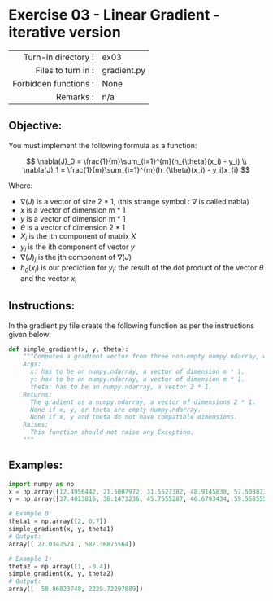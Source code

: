 # Exercise 03 - Linear Gradient - iterative version

|                         |                    |
| -----------------------:| ------------------ |
|   Turn-in directory :   |  ex03              |
|   Files to turn in :    |  gradient.py       |
|   Forbidden functions : |  None              |
|   Remarks :             |  n/a               |

## Objective:

You must implement the following formula as a function:  

$$
\nabla(J)_0 = \frac{1}{m}\sum_{i=1}^{m}(h_{\theta}(x_i) - y_i) \\
\nabla(J)_1 = \frac{1}{m}\sum_{i=1}^{m}(h_{\theta}(x_i) - y_i)x_{i}
$$

Where:  
- $\nabla(J)$ is a vector of size 2 * 1, (this strange symbol : $\nabla$ is called nabla)
- $x$ is a vector of dimension m * 1
- $y$ is a vector of dimension m * 1
- $\theta$ is a vector of dimension 2 * 1
- $X_i$ is the ith component of matrix $X$
- $y_i$ is the ith component of vector $y$
- $\nabla(J)_j$ is the jth component of $\nabla(J)$
- $h_{\theta}(x_i)$ is our prediction for $y_i$: the result of the dot product of the vector $\theta$ and the vector $x_i$


## Instructions:
In the gradient.py file create the following function as per the instructions given below:
```python
def simple_gradient(x, y, theta):
    """Computes a gradient vector from three non-empty numpy.ndarray, without any for-loop. The three arrays must have the compatible dimensions.
    Args:
      x: has to be an numpy.ndarray, a vector of dimension m * 1.
      y: has to be an numpy.ndarray, a vector of dimension m * 1.
      theta: has to be an numpy.ndarray, a vector 2 * 1.
    Returns:
      The gradient as a numpy.ndarray, a vector of dimensions 2 * 1.
      None if x, y, or theta are empty numpy.ndarray.
      None if x, y and theta do not have compatible dimensions.
    Raises:
      This function should not raise any Exception.
    """
```

## Examples:
```python
import numpy as np
x = np.array([12.4956442, 21.5007972, 31.5527382, 48.9145838, 57.5088733])
y = np.array([37.4013816, 36.1473236, 45.7655287, 46.6793434, 59.5585554])

# Example 0:
theta1 = np.array([2, 0.7])
simple_gradient(x, y, theta1)
# Output:
array([ 21.0342574 , 587.36875564])

# Example 1:
theta2 = np.array([1, -0.4])
simple_gradient(x, y, theta2)
# Output:
array([  58.86823748, 2229.72297889])
```